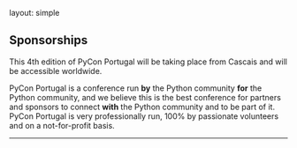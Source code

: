 layout: simple

<!-- ## Sponsorships -->
<h2>Sponsorships</h2>

This 4th edition of PyCon Portugal will be taking place from Cascais and will be accessible worldwide.

PyCon Portugal is a conference run **by** the Python community **for** the Python community, and we believe this is the best conference for partners and sponsors to connect **with** the Python community and to be part of it. PyCon Portugal is very professionally run, 100% by passionate volunteers and on a not-for-profit basis.

<hr class="blue-line">
